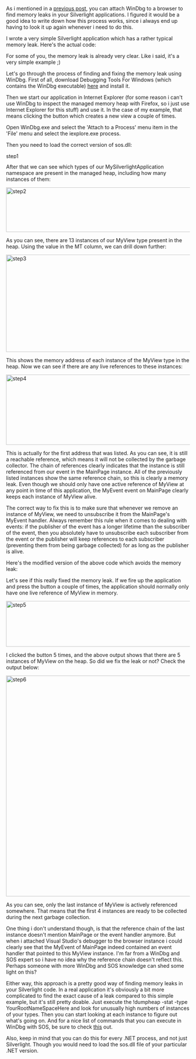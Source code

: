 As i mentioned in a <a href="/blog/2009/08/tracking-dangling-object-references-in-silverlight/">previous post</a>, you can attach WinDbg to a browser to find memory leaks in your Silverlight applications.  I figured it would be a good idea to write down how this process works, since i always end up having to look it up again whenever i need to do this.

I wrote a very simple Silverlight application which has a rather typical memory leak. Here's the actual code:

<script src="https://gist.github.com/3685131.js?file=s1.cs"></script>

For some of you, the memory leak is already very clear.  Like i said, it's a very simple example ;)

Let's go through the process of finding and fixing the memory leak using WinDbg. First of all, download Debugging Tools For Windows (which contains the WinDbg executable) <a href="http://www.microsoft.com/whdc/devtools/debugging/installx86.mspx">here</a> and install it.

Then we start our application in Internet Explorer (for some reason i can't use WinDbg to inspect the managed memory heap with Firefox, so i just use Internet Explorer for this stuff) and use it.  In the case of my example, that means clicking the button which creates a new view a couple of times.

Open WinDbg.exe and select the 'Attach to a Process' menu item in the 'File' menu and select the iexplore.exe process.

Then you need to load the correct version of sos.dll:

<p>
<img src="/blog/wp-content/uploads/2009/08/step1.png" alt="step1" title="step1" width="606" height="15" class="size-full wp-image-1498" />
</p>

After that we can see which types of our MySilverlightApplication namespace are present in the managed heap, including how many instances of them:

<p>
<img src="/blog/wp-content/uploads/2009/08/step2.png" alt="step2" title="step2" width="952" height="122" class="size-full wp-image-1499" />
</p>

As you can see, there are 13 instances of our MyView type present in the heap.  Using the value in the MT column, we can drill down further:

<p>
<img src="/blog/wp-content/uploads/2009/08/step3.png" alt="step3" title="step3" width="512" height="266" class="size-full wp-image-1500" />
</p>

This shows the memory address of each instance of the MyView type in the heap.  Now we can see if there are any live references to these instances:

<p>
<img src="/blog/wp-content/uploads/2009/08/step4.png" alt="step4" title="step4" width="831" height="192" class="size-full wp-image-1501" />
</p>

This is actually for the first address that was listed.  As you can see, it is still a reachable reference, which means it will not be collected by the garbage collector. The chain of references clearly indicates that the instance is still referenced from our event in the MainPage instance.  All of the previously listed instances show the same reference chain, so this is clearly a memory leak.  Even though we should only have one active reference of MyView at any point in time of this application, the MyEvent event on MainPage clearly keeps each instance of MyView alive. 

The correct way to fix this is to make sure that whenever we remove an instance of MyView, we need to unsubscribe it from the MainPage's MyEvent handler.  Always remember this rule when it comes to dealing with events: if the publisher of the event has a longer lifetime than the subscriber of the event, then you absolutely have to unsubscribe each subscriber from the event or the publisher will keep references to each subscriber (preventing them from being garbage collected) for as long as the publisher is alive.

Here's the modified version of the above code which avoids the memory leak:

<script src="https://gist.github.com/3685131.js?file=s2.cs"></script>

Let's see if this really fixed the memory leak.  If we fire up the application and press the button a couple of times, the application should normally only have one live reference of MyView in memory.

<p>
<img src="/blog/wp-content/uploads/2009/08/step5.png" alt="step5" title="step5" width="952" height="125" class="size-full wp-image-1502" />
</p>

I clicked the button 5 times, and the above output shows that there are 5 instances of MyView on the heap.  So did we fix the leak or not?  Check the output below:

<p>
<img src="/blog/wp-content/uploads/2009/08/step6.png" alt="step6" title="step6" width="622" height="604" class="size-full wp-image-1497" />
</p>

As you can see, only the last instance of MyView is actively referenced somewhere.  That means that the first 4 instances are ready to be collected during the next garbage collection.  

One thing i don't understand though, is that the reference chain of the last instance doesn't mention MainPage or the event handler anymore.  But when i attached Visual Studio's debugger to the browser instance i could clearly see that the MyEvent of MainPage indeed contained an event handler that pointed to this MyView instance.  I'm far from a WinDbg and SOS expert so i have no idea why the reference chain doesn't reflect this.  Perhaps someone with more WinDbg and SOS knowledge can shed some light on this?

Either way, this approach is a pretty good way of finding memory leaks in your Silverlight code.  In a real application it's obviously a bit more complicated to find the exact cause of a leak compared to this simple example, but it's still pretty doable.  Just execute the !dumpheap -stat -type YourRootNameSpaceHere and look for unusually high numbers of instances of your types.  Then you can start looking at each instance to figure out what's going on.  And for a nice list of commands that you can execute in WinDbg with SOS, be sure to check <a href="http://msdn.microsoft.com/en-us/library/bb190764.aspx">this</a> out.

Also, keep in mind that you can do this for every .NET process, and not just Silverlight.  Though you would need to load the sos.dll file of your particular .NET version.